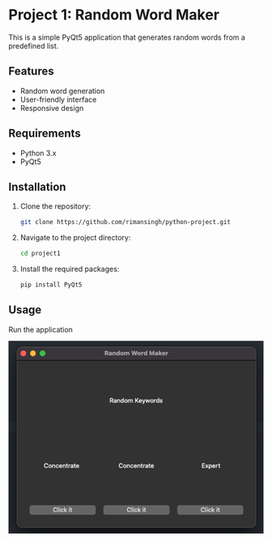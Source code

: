 # Project 1: Random Word Maker

This is a simple PyQt5 application that generates random words from a predefined list.

## Features

- Random word generation
- User-friendly interface
- Responsive design

## Requirements

- Python 3.x
- PyQt5

## Installation

1. Clone the repository:
   ```bash
   git clone https://github.com/rimansingh/python-project.git
   ```
2. Navigate to the project directory:
   ```bash
   cd project1
   ```
3. Install the required packages:
   ```bash
   pip install PyQt5
   ```

## Usage

Run the application

![Random Word Generator Image](random_word.png)
